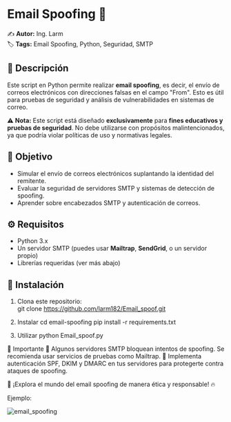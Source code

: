 # Email Spoofing 🚀  

✍️ **Autor:** Ing. Larm  
🏷️ **Tags:** Email Spoofing, Python, Seguridad, SMTP  

## 📖 Descripción  

Este script en Python permite realizar **email spoofing**, es decir, el envío de correos electrónicos con direcciones falsas en el campo "From". Esto es útil para pruebas de seguridad y análisis de vulnerabilidades en sistemas de correo.  

⚠️ **Nota:** Este script está diseñado **exclusivamente** para **fines educativos y pruebas de seguridad**. No debe utilizarse con propósitos malintencionados, ya que podría violar políticas de uso y normativas legales.  

## 🎯 Objetivo  

- Simular el envío de correos electrónicos suplantando la identidad del remitente.  
- Evaluar la seguridad de servidores SMTP y sistemas de detección de spoofing.  
- Aprender sobre encabezados SMTP y autenticación de correos.  

## ⚙️ Requisitos  

- Python 3.x  
- Un servidor SMTP (puedes usar **Mailtrap**, **SendGrid**, o un servidor propio)  
- Librerías requeridas (ver más abajo)  

## 🚀 Instalación  

1. Clona este repositorio:  
   git clone https://github.com/larm182/Email_spoof.git

2. Instalar
   cd email-spoofing
   pip install -r requirements.txt
   
3. Utilizar
   python Email_spoof.py

📢 Importante
🔹 Algunos servidores SMTP bloquean intentos de spoofing. Se recomienda usar servicios de pruebas como Mailtrap.
🔹 Implementa autenticación SPF, DKIM y DMARC en tus servidores para protegerte contra ataques de spoofing.

📧 ¡Explora el mundo del email spoofing de manera ética y responsable! 🔥

Ejemplo: 

![email_spoofing](https://github.com/user-attachments/assets/35efc191-6e67-4784-9b36-914388e54930)


